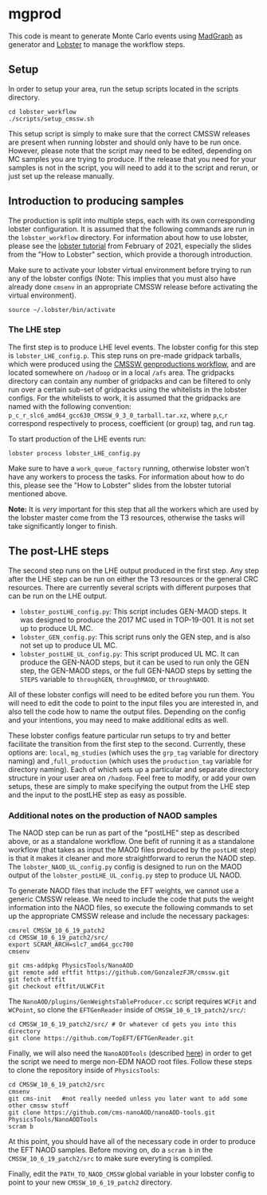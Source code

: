 # mgprod
This code is meant to generate Monte Carlo events using [MadGraph](https://cp3.irmp.ucl.ac.be/projects/madgraph/wiki/ManualAndHelp) as generator and [Lobster](http://lobster.readthedocs.io/en/latest/) to manage the workflow steps.

## Setup
In order to setup your area, run the setup scripts located in the scripts directory.

    cd lobster_workflow
    ./scripts/setup_cmssw.sh

This setup script is simply to make sure that the correct CMSSW releases are present when running lobster and should only have to be run once. However, please note that the script may need to be edited, depending on MC samples you are trying to produce. If the release that you need for your samples is not in the script, you will need to add it to the script and rerun, or just set up the release manually.

## Introduction to producing samples
The production is split into multiple steps, each with its own corresponding lobster configuration. It is assumed that the following commands are run in the `lobster_workflow` directory. For information about how to use lobster, please see the [lobster tutorial](https://indico.cern.ch/event/1012446/) from February of 2021, especially the slides from the "How to Lobster" section, which provide a thorough introduction.

Make sure to activate your lobster virtual environment before trying to run any of the lobster configs (Note: This implies that you must also have already done `cmsenv` in an appropriate CMSSW release before activating the virtual environment).

    source ~/.lobster/bin/activate

### The LHE step
The first step is to produce LHE level events. The lobster config for this step is `lobster_LHE_config.p`. This step runs on pre-made gridpack tarballs, which were produced using the [CMSSW genproductions workflow](https://github.com/cms-sw/genproductions/tree/mg26x/bin/MadGraph5_aMCatNLO), and are located somewhere on `/hadoop` or in a local `/afs` area. The gridpacks directory can contain any number of gridpacks and can be filtered to only run over a certain sub-set of gridpacks using the whitelists in the lobster configs. For the whitelists to work, it is assumed that the gridpacks are named with the following convention: `p_c_r_slc6_amd64_gcc630_CMSSW_9_3_0_tarball.tar.xz`, where `p`,`c`,`r` correspond respectively to process, coefficient (or group) tag, and run tag.

To start production of the LHE events run:

    lobster process lobster_LHE_config.py

Make sure to have a `work_queue_factory` running, otherwise lobster won't have any workers to process the tasks. For information about how to do this, please see the "How to Lobster" slides from the lobster tutorial mentioned above. 

**Note:** It is _very_ important for this step that all the workers which are used by the lobster master come from the T3 resources, otherwise the tasks will take significantly longer to finish.

## The post-LHE steps

The second step runs on the LHE output produced in the first step. Any step after the LHE step can be run on either the T3 resources or the general CRC resources. There are currently several scripts with different purposes that can be run on the LHE output.  

* `lobster_postLHE_config.py`: This script includes GEN-MAOD steps. It was designed to produce the 2017 MC used in TOP-19-001. It is not set up to produce UL MC.
* `lobster_GEN_config.py`: This script runs only the GEN step, and is also not set up to produce UL MC.
* `lobster_postLHE_UL_config.py`: This script produced UL MC. It can produce the GEN-NAOD steps, but it can be used to run only the GEN step, the GEN-MAOD steps, or the full GEN-NAOD steps by setting the `STEPS` variable to `throughGEN`, `throughMAOD`, or `throughNAOD`.

All of these lobster configs will need to be edited before you run them. You will need to edit the code to point to the input files you are interested in, and also tell the code how to name the output files. Depending on the config and your intentions, you may need to make additional edits as well.

These lobster configs feature particular run setups to try and better facilitate the transition from the first step to the second. Currently, these options are: `local`, `mg_studies` (which uses the `grp_tag` variable for directory naming) and ,`full_production` (which uses the `production_tag` variable for directory naming). Each of which sets up a particular and separate directory structure in your user area on `/hadoop`. Feel free to modify, or add your own setups, these are simply to make specifying the output from the LHE step and the input to the postLHE step as easy as possible.

### Additional notes on the production of NAOD samples

The NAOD step can be run as part of the "postLHE" step as described above, or as a standalone workflow. One befit of running it as a standalone workflow (that takes as input the MAOD files produced by the `postLHE` step) is that it makes it cleaner and more straightforward to rerun the NAOD step. The `lobster_NAOD_UL_config.py` config is designed to run on the MAOD output of the `lobster_postLHE_UL_config.py` step to produce UL NAOD.

To generate NAOD files that include the EFT weights, we cannot use a generic CMSSW release. We need to include the code that puts the weight information into the NAOD files, so execute the following commands to set up the appropriate CMSSW release and include the necessary packages: 
```
cmsrel CMSSW_10_6_19_patch2
cd CMSSW_10_6_19_patch2/src/
export SCRAM_ARCH=slc7_amd64_gcc700
cmsenv

git cms-addpkg PhysicsTools/NanoAOD
git remote add eftfit https://github.com/GonzalezFJR/cmssw.git
git fetch eftfit
git checkout eftfit/ULWCFit
```
The `NanoAOD/plugins/GenWeightsTableProducer.cc` script requires `WCFit` and `WCPoint`, so clone the `EFTGenReader` inside of `CMSSW_10_6_19_patch2/src/`:
```
cd CMSSW_10_6_19_patch2/src/ # Or whatever cd gets you into this directory
git clone https://github.com/TopEFT/EFTGenReader.git
```
Finally, we will also need the `NanoAODTools` (described [here](https://twiki.cern.ch/twiki/bin/viewauth/CMS/NanoAODTools#Quickly_make_plots_with_NanoAODT)) in order to get the script we need to merge non-EDM NAOD root files. Follow these steps to clone the repository inside of `PhysicsTools`:
```
cd CMSSW_10_6_19_patch2/src
cmsenv
git cms-init   #not really needed unless you later want to add some other cmssw stuff
git clone https://github.com/cms-nanoAOD/nanoAOD-tools.git PhysicsTools/NanoAODTools
scram b
```
At this point, you should have all of the necessary code in order to produce the EFT NAOD samples. Before moving on, do a `scram b` in the `CMSSW_10_6_19_patch2/src` to make sure everyting is compiled. 

Finally, edit the `PATH_TO_NAOD_CMSSW` global variable in your lobster config to point to your new `CMSSW_10_6_19_patch2` directory.
